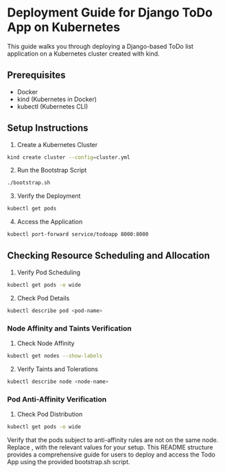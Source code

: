 # Deployment Guide for Django ToDo App on Kubernetes
This guide walks you through deploying a Django-based ToDo list application on a Kubernetes cluster created with kind.

## Prerequisites
- Docker
- kind (Kubernetes in Docker)
- kubectl (Kubernetes CLI)

## Setup Instructions

1. Create a Kubernetes Cluster
```bash
kind create cluster --config=cluster.yml
```

2. Run the Bootstrap Script
```bash
./bootstrap.sh
```

3. Verify the Deployment
```bash
kubectl get pods
```

4. Access the Application
```bash
kubectl port-forward service/todoapp 8000:8000
```

## Checking Resource Scheduling and Allocation

1. Verify Pod Scheduling
```bash
kubectl get pods -o wide
```

2. Check Pod Details
```bash
kubectl describe pod <pod-name>
```

### Node Affinity and Taints Verification

1. Check Node Affinity
```bash
kubectl get nodes --show-labels
```

2. Verify Taints and Tolerations
```bash
kubectl describe node <node-name>
```

### Pod Anti-Affinity Verification

1. Check Pod Distribution
```bash
kubectl get pods -o wide
```
Verify that the pods subject to anti-affinity rules are not on the same node.
Replace <pod-name>, <node-name> with the relevant values for your setup. This README structure provides a comprehensive guide for users to deploy and access the Todo App using the provided bootstrap.sh script.
